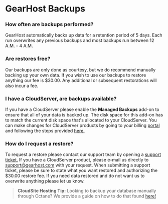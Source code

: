 # GearHost Backups

### How often are backups performed?
GearHost automatically backs up data for a retention period of 5 days. Each run overwrites any previous backups and most backups run between 12 A.M. - 4 A.M. 
 
### Are restores free?
Our backups are only done as courtesy, but we do recommend manually backing up your own data. If you wish to use our backups to restore anything our fee is $30.00. Any additional or subsequent restorations will also incur a fee. 

### I have a CloudServer, are backups available?
If you have a CloudServer please enable the **Managed Backups** add-on to ensure that all of your data is backed up. The disk space for this add-on has to match the current disk space that's allocated to your CloudServer. You can make changes for CloudServer products by going to your billing [portal](https://customer.gearhost.com/clientarea.php) and following the steps provided [here.](https://gearhost.zendesk.com/hc/en-us/articles/200341695-Upgrade-Downgrade-a-CloudServer)

### How do I request a restore?
To request a restore please contact our support team by opening a [support ticket.](https://www.gearhost.com/documentation/how-to-open-a-support-ticket) If you have a CloudServer product, please e-mail us directly to support@gearhost.com with your request. When submitting a support ticket, please be sure to state what you want restored and authorizing the $30.00 restore fee. If you need data restored and do not want us to overwrite anything please let us know. 

>**CloudSite Hosting Tip:** Looking to backup your database manually through Octane? We provide a guide on how to do that found [here!](https://www.gearhost.com/documentation/how-to-backup-your-database)